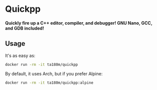 # Quickpp

#### Quickly fire up a C++ editor, compiler, and debugger! GNU Nano, GCC, and GDB included!

## Usage

It's as easy as:

```sh
docker run -rm -it ta180m/quickpp
```

By default, it uses Arch, but if you prefer Alpine:

```sh
docker run -rm -it ta180m/quickpp:alpine
```
